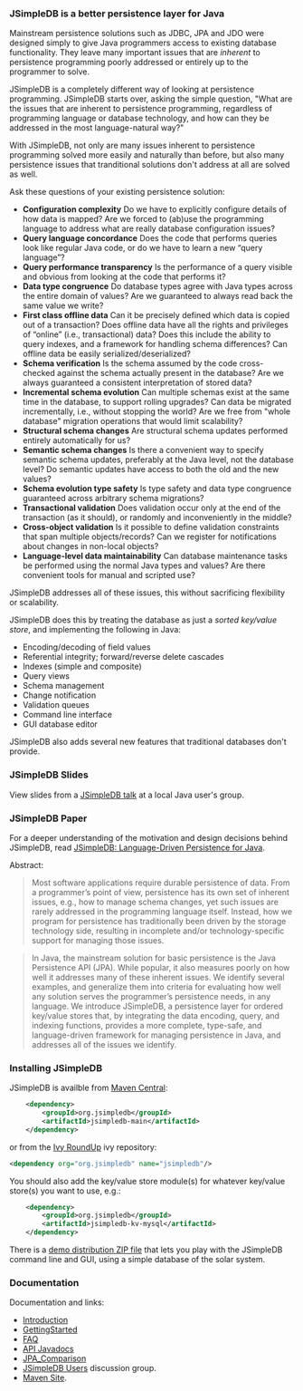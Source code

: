 ### JSimpleDB is a better persistence layer for Java

Mainstream persistence solutions such as JDBC, JPA and JDO were designed simply to give Java programmers access to existing database functionality. They leave many important issues that are _inherent_ to persistence programming poorly addressed or entirely up to the programmer to solve.

JSimpleDB is a completely different way of looking at persistence programming. JSimpleDB starts over, asking the simple question, "What are the issues that are inherent to persistence programming, regardless of programming language or database technology, and how can they be addressed in the most language-natural way?"

With JSimpleDB, not only are many issues inherent to persistence programming solved more easily and naturally than before, but also many persistence issues that tranditional solutions don't address at all are solved as well.

Ask these questions of your existing persistence solution:

  * **Configuration complexity** Do we have to explicitly configure details of how data is mapped? Are we forced to (ab)use the programming language to address what are really database configuration issues?
  * **Query language concordance** Does the code that performs queries look like regular Java code, or do we have to learn a new “query language”?
  * **Query performance transparency** Is the performance of a query visible and obvious from looking at the code that performs it?
  * **Data type congruence** Do database types agree with Java types across the entire domain of values? Are we guaranteed to always read back the same value we write?
  * **First class offline data** Can it be precisely defined which data is copied out of a transaction? Does offline data have all the rights and privileges of “online” (i.e., transactional) data? Does this include the ability to query indexes, and a framework for handling schema differences? Can offline data be easily serialized/deserialized?
  * **Schema verification** Is the schema assumed by the code cross-checked against the schema actually present in the database? Are we always guaranteed a consistent interpretation of stored data?
  * **Incremental schema evolution** Can multiple schemas exist at the same time in the database, to support rolling upgrades? Can data be migrated incrementally, i.e., without stopping the world? Are we free from "whole database" migration operations that would limit scalability?
  * **Structural schema changes** Are structural schema updates performed entirely automatically for us?
  * **Semantic schema changes** Is there a convenient way to specify semantic schema updates, preferably at the Java level, not the database level? Do semantic updates have access to both the old and the new values?
  * **Schema evolution type safety** Is type safety and data type congruence guaranteed across arbitrary schema migrations?
  * **Transactional validation** Does validation occur only at the end of the transaction (as it should), or randomly and inconveniently in the middle?
  * **Cross-object validation** Is it possible to define validation constraints that span multiple objects/records? Can we register for notifications about changes in non-local objects?
  * **Language-level data maintainability** Can database maintenance tasks be performed using the normal Java types and values? Are there convenient tools for manual and scripted use?

JSimpleDB addresses all of these issues, this without sacrificing flexibility or scalability.

JSimpleDB does this by treating the database as just a _sorted key/value store_, and implementing the following in Java:

  * Encoding/decoding of field values
  * Referential integrity; forward/reverse delete cascades
  * Indexes (simple and composite)
  * Query views
  * Schema management
  * Change notification
  * Validation queues
  * Command line interface
  * GUI database editor

JSimpleDB also adds several new features that traditional databases don't provide.

### JSimpleDB Slides

View slides from a [JSimpleDB talk](https://s3.amazonaws.com/archie-public/jsimpledb/JSimpleDB-BJUG-Slides2016-05-05.pdf) at a local Java user's group.

### JSimpleDB Paper

For a deeper understanding of the motivation and design decisions behind JSimpleDB, read [JSimpleDB: Language-Driven Persistence for Java](https://cdn.rawgit.com/archiecobbs/jsimpledb/master/jsimpledb-language-driven.pdf).

Abstract:

> Most software applications require durable persistence of data. From a programmer’s point of view, persistence has its own set of inherent issues, e.g., how to manage schema changes, yet such issues are rarely addressed in the programming language itself. Instead, how we program for persistence has traditionally been driven by the storage technology side, resulting in incomplete and/or technology-specific support for managing those issues.

> In Java, the mainstream solution for basic persistence is the Java Persistence API (JPA). While popular, it also measures poorly on how well it addresses many of these inherent issues. We identify several examples, and generalize them into criteria for evaluating how well any solution serves the programmer’s persistence needs, in any language. We introduce JSimpleDB, a persistence layer for ordered key/value stores that, by integrating the data encoding, query, and indexing functions, provides a more complete, type-safe, and language-driven framework for managing persistence in Java, and addresses all of the issues we identify.

### Installing JSimpleDB

JSimpleDB is availble from [Maven Central](http://search.maven.org/#search|ga|1|g%3Aorg.jsimpledb):

```xml
    <dependency>
        <groupId>org.jsimpledb</groupId>
        <artifactId>jsimpledb-main</artifactId>
    </dependency>
```

or from the [Ivy RoundUp](https://github.com/archiecobbs/ivyroundup/) ivy repository:

```xml
<dependency org="org.jsimpledb" name="jsimpledb"/>
```

You should also add the key/value store module(s) for whatever key/value store(s) you want to use, e.g.:

```xml
    <dependency>
        <groupId>org.jsimpledb</groupId>
        <artifactId>jsimpledb-kv-mysql</artifactId>
    </dependency>
```

There is a [demo distribution ZIP file](http://search.maven.org/#search|ga|1|jsimpledb-demo) that lets you play with the JSimpleDB command line and GUI, using a simple database of the solar system.

### Documentation

Documentation and links:

  * [Introduction](https://github.com/archiecobbs/jsimpledb/wiki/Introduction)
  * [GettingStarted](https://github.com/archiecobbs/jsimpledb/wiki/GettingStarted)
  * [FAQ](https://github.com/archiecobbs/jsimpledb/wiki/FAQ)
  * [API Javadocs](http://archiecobbs.github.io/jsimpledb/site/apidocs/index.html?org/jsimpledb/JSimpleDB.html)
  * [JPA\_Comparison](https://github.com/archiecobbs/jsimpledb/wiki/JPA_Comparison)
  * [JSimpleDB Users](https://groups.google.com/forum/#!forum/jsimpledb-users) discussion group.
  * [Maven Site](http://archiecobbs.github.io/jsimpledb/site/).

